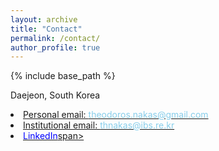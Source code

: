 ```yaml
---
layout: archive
title: "Contact"
permalink: /contact/
author_profile: true
---
```


{% include base_path %}

Daejeon, South Korea<br>

<li><a href="mailto:{{ theodoros.nakas@gmail.com }}"><i class="fa fa-fw fa-envelope-square" aria-hidden="true"></i> Personal email: <span style="color: skyblue">theodoros.nakas@gmail.com</span> </a></li>

<li><a href="mailto:{{ thnakas@ibs.re.kr }}"><i class="fa fa-fw fa-envelope-square" aria-hidden="true"></i> Institutional email: <span style="color: skyblue">thnakas@ibs.re.kr </span></a></li>

<li><a href="https://www.linkedin.com/in/{{ author.linkedin }}"><i class="fa fa-fw fa-linkedin-square" aria-hidden="true"></i> <span style="color: blue">LinkedIn</span>span></a></li>
